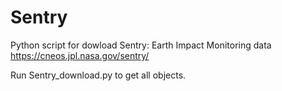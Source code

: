 # Sentry
Python script for dowload Sentry: Earth Impact Monitoring data https://cneos.jpl.nasa.gov/sentry/


Run Sentry_download.py to get all objects.

